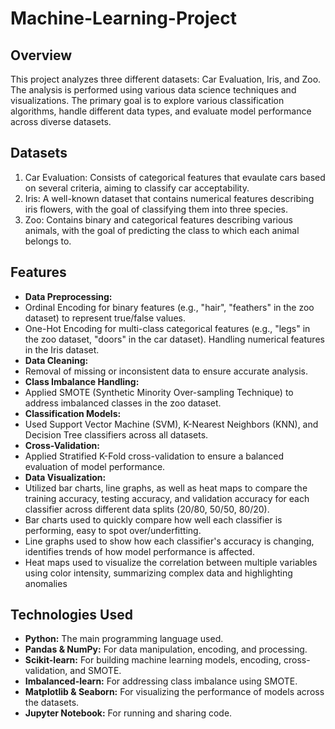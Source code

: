 # Machine-Learning-Project

## Overview
This project analyzes three different datasets: Car Evaluation, Iris, and Zoo. The analysis is performed using various data science techniques and visualizations. The primary goal is to explore various classification algorithms, handle different data types, and evaluate model performance across diverse datasets.

## Datasets
1. Car Evaluation: Consists of categorical features that evaulate cars based on several criteria, aiming to classify car acceptability. 
2. Iris: A well-known dataset that contains numerical features describing iris flowers, with the goal of classifying them into three species.
3. Zoo: Contains binary and categorical features describing various animals, with the goal of predicting the class to which each animal belongs to.

## Features
- **Data Preprocessing:**
- Ordinal Encoding for binary features (e.g., "hair", "feathers" in the zoo dataset) to represent true/false values.
- One-Hot Encoding for multi-class categorical features (e.g., "legs" in the zoo dataset, "doors" in the car dataset). Handling numerical features in the Iris dataset.
- **Data Cleaning:** 
- Removal of missing or inconsistent data to ensure accurate analysis.
- **Class Imbalance Handling:**
- Applied SMOTE (Synthetic Minority Over-sampling Technique) to address imbalanced classes in the zoo dataset.
- **Classification Models:**
- Used Support Vector Machine (SVM), K-Nearest Neighbors (KNN), and Decision Tree classifiers across all datasets.
- **Cross-Validation:**
- Applied Stratified K-Fold cross-validation to ensure a balanced evaluation of model performance.
- **Data Visualization:** 
- Utilized bar charts, line graphs, as well as heat maps to compare the training accuracy, testing accuracy, and validation accuracy for each classifier across different data splits (20/80, 50/50, 80/20).
- Bar charts used to quickly compare how well each classifier is performing, easy to spot over/underfitting.
- Line graphs used to show how each classifier's accuracy is changing, identifies trends of how model performance is affected.
- Heat maps used to visualize the correlation between multiple variables using color intensity, summarizing complex data and highlighting anomalies 

## Technologies Used
- **Python:** The main programming language used.
- **Pandas & NumPy:** For data manipulation, encoding, and processing.
- **Scikit-learn:** For building machine learning models, encoding, cross-validation, and SMOTE.
- **Imbalanced-learn:** For addressing class imbalance using SMOTE.
- **Matplotlib & Seaborn:** For visualizing the performance of models across the datasets.
- **Jupyter Notebook:** For running and sharing code.